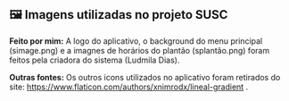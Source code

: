 ## 🖼 Imagens utilizadas no projeto SUSC 
**Feito por mim:** A logo do aplicativo, o background do menu principal (simage.png) e a imagnes de horários do plantão (splantão.png) foram feitos pela criadora do sistema (Ludmila Dias).

**Outras fontes:** Os outros icons utilizados no aplicativo foram retirados do site: https://www.flaticon.com/authors/xnimrodx/lineal-gradient .
